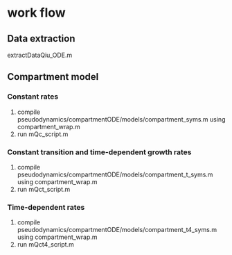 # work flow

## Data extraction
extractDataQiu_ODE.m

## Compartment model
### Constant rates
1. compile pseudodynamics/compartmentODE/models/compartment_syms.m using compartment_wrap.m
2. run mQc_script.m

### Constant transition and time-dependent growth rates
1. compile pseudodynamics/compartmentODE/models/compartment_t_syms.m using compartment_wrap.m
2. run mQct_script.m

### Time-dependent rates
1. compile pseudodynamics/compartmentODE/models/compartment_t4_syms.m using compartment_wrap.m
2. run mQct4_script.m
